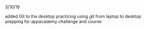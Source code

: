 3/10/19 

added Git to the desktop
practicing using git from laptop to desktop
prepping for appacademy challenge and course